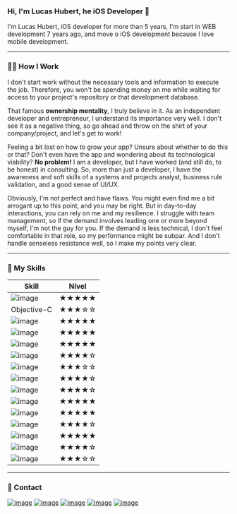 
### Hi, I'm Lucas Hubert, he iOS Developer  🤙
I'm Lucas Hubert, iOS developer for more than 5 years, I'm start in WEB development 7 years ago, and move o iOS development because I love mobile development.

---
### 👨‍💻 How I Work
I don't start work without the necessary tools and information to execute the job. Therefore, you won't be spending money on me while waiting for access to your project's repository or that development database.

That famous **ownership mentality**, I truly believe in it. As an independent developer and entrepreneur, I understand its importance very well. I don't see it as a negative thing, so go ahead and throw on the shirt of your company/project, and let's get to work!

Feeling a bit lost on how to grow your app? Unsure about whether to do this or that? Don't even have the app and wondering about its technological viability? **No problem!** I am a developer, but I have worked (and still do, to be honest) in consulting. So, more than just a developer, I have the awareness and soft skills of a systems and projects analyst, business rule validation, and a good sense of UI/UX.

Obviously, I'm not perfect and have flaws. You might even find me a bit arrogant up to this point, and you may be right. But in day-to-day interactions, you can rely on me and my resilience. I struggle with team management, so if the demand involves leading one or more beyond myself, I'm not the guy for you. If the demand is less technical, I don't feel comfortable in that role, so my performance might be subpar. And I don't handle senseless resistance well, so I make my points very clear.

---

### 🦸  My Skills
|Skill|Nível|
|--|--|
|![image](https://img.shields.io/badge/Swift-FA7343?style=for-the-badge&logo=swift&logoColor=white)|★★★★★|
|Objective-C|★★★☆☆|
![image](https://img.shields.io/badge/iOS-000000?style=for-the-badge&logo=ios&logoColor=white)|★★★★★|
![image](https://img.shields.io/badge/Xcode-007ACC?style=for-the-badge&logo=Xcode&logoColor=white)|★★★★★|
![image](https://img.shields.io/badge/Flutter-02569B?style=for-the-badge&logo=flutter&logoColor=white)|★★★★★|
![image](https://img.shields.io/badge/Dart-0175C2?style=for-the-badge&logo=dart&logoColor=white)|★★★★☆|
![image](https://img.shields.io/badge/GIT-E44C30?style=for-the-badge&logo=git&logoColor=white)|★★★☆☆|
|![image](https://img.shields.io/badge/cocoapods-FA2A02?style=for-the-badge&logo=cocoapods&logoColor=white)|★★★★☆|
![image](https://img.shields.io/badge/firebase-ffca28?style=for-the-badge&logo=firebase&logoColor=black)|★★★★☆|
![image](https://img.shields.io/badge/JWT-000000?style=for-the-badge&logo=JSON%20web%20tokens&logoColor=white)|★★★★★|
![image](https://img.shields.io/badge/Insomnia-5849be?style=for-the-badge&logo=Insomnia&logoColor=white)|★★★★★|
![image](https://img.shields.io/badge/Postman-FF6C37?style=for-the-badge&logo=Postman&logoColor=white)|★★★★☆|
![image](https://img.shields.io/badge/Figma-F24E1E?style=for-the-badge&logo=figma&logoColor=white)|★★★★★|
![image](https://img.shields.io/badge/Miro-F7C922?style=for-the-badge&logo=Miro&logoColor=050036)|★★★★☆|
![image](https://img.shields.io/badge/Jira-0052CC?style=for-the-badge&logo=Jira&logoColor=white)|★★★☆☆|

---
### 📇 Contact

[![image](https://img.shields.io/badge/WhatsApp-25D366?style=for-the-badge&logo=whatsapp&logoColor=white)](https://wa.me/+5547991500721) [![image](https://img.shields.io/badge/Gmail-D14836?style=for-the-badge&logo=gmail&logoColor=white)](mailto:lucasjubert@gmail.com) [![image](https://img.shields.io/badge/website-000000?style=for-the-badge&logo=About.me&logoColor=white)](https://lukshubert.app) [![image](https://img.shields.io/badge/Instagram-E4405F?style=for-the-badge&logo=instagram&logoColor=white)]([https://instagram.com/luks](https://www.instagram.com/lukshubert.app)) [![image](https://img.shields.io/badge/LinkedIn-0077B5?style=for-the-badge&logo=linkedin&logoColor=white)](https://linkedin.com/in/lucashubert)

